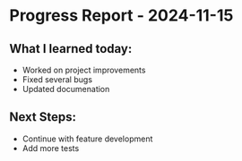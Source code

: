 # Progress Report - 2024-11-15
## What I learned today:
- Worked on project improvements
- Fixed several bugs
- Updated documenation

## Next Steps:
- Continue with feature development
- Add more tests
